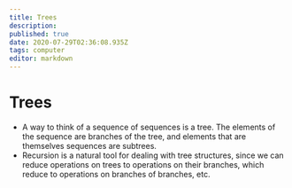 ```yaml
---
title: Trees
description: 
published: true
date: 2020-07-29T02:36:08.935Z
tags: computer
editor: markdown
---
```


# Trees

* A way to think of a sequence of sequences is a tree. The elements of the sequence are branches of the tree, and elements that are themselves sequences are subtrees.
* Recursion is a natural tool for dealing with tree structures, since we can reduce operations on trees to operations on their branches, which reduce to operations on branches of branches, etc.